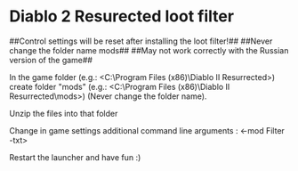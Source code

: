 # Diablo 2 Resurected loot filter

##Сontrol settings will be reset after installing the loot filter!##
##Never change the folder name mods##
##May not work correctly with the Russian version of the game##

In the game folder (e.g.: <C:\Program Files (x86)\Diablo II Resurrected\>) 
<br/>
create folder "mods" (e.g.: <C:\Program Files (x86)\Diablo II Resurrected\mods>) (Never change the folder name).

Unzip the files into that folder

Change in game settings additional command line arguments : <-mod Filter -txt>

Restart the launcher and have fun :)